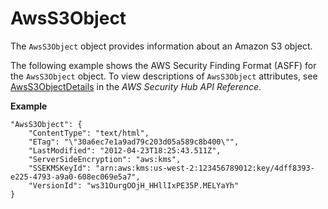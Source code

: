 # AwsS3Object<a name="asff-resourcedetails-awss3object"></a>

The `AwsS3Object` object provides information about an Amazon S3 object\.

The following example shows the AWS Security Finding Format \(ASFF\) for the `AwsS3Object` object\. To view descriptions of `AwsS3Object` attributes, see [AwsS3ObjectDetails](https://docs.aws.amazon.com/securityhub/1.0/APIReference/API_AwsS3ObjectDetails.html) in the *AWS Security Hub API Reference*\.

**Example**

```
"AwsS3Object": {
    "ContentType": "text/html",
    "ETag": "\"30a6ec7e1a9ad79c203d05a589c8b400\"",
    "LastModified": "2012-04-23T18:25:43.511Z",
    "ServerSideEncryption": "aws:kms",
    "SSEKMSKeyId": "arn:aws:kms:us-west-2:123456789012:key/4dff8393-e225-4793-a9a0-608ec069e5a7",
    "VersionId": "ws31OurgOOjH_HHllIxPE35P.MELYaYh"
}
```